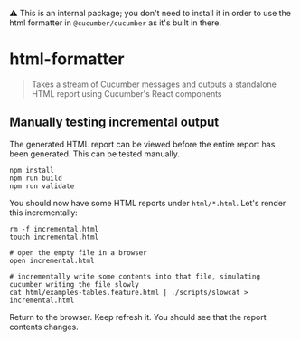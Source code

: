 ⚠️ This is an internal package; you don't need to install it in order to use the html formatter in `@cucumber/cucumber` as it's built in there.

# html-formatter

> Takes a stream of Cucumber messages and outputs a standalone HTML report using Cucumber's React components

## Manually testing incremental output

The generated HTML report can be viewed before the entire report has been generated. This can be tested manually.

    npm install
    npm run build
    npm run validate

You should now have some HTML reports under `html/*.html`. Let's render this incrementally:

    rm -f incremental.html
    touch incremental.html

    # open the empty file in a browser
    open incremental.html

    # incrementally write some contents into that file, simulating cucumber writing the file slowly
    cat html/examples-tables.feature.html | ./scripts/slowcat > incremental.html

Return to the browser. Keep refresh it. You should see that the report contents changes.
